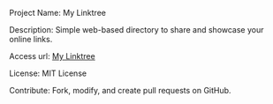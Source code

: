 Project Name: My Linktree

Description: Simple web-based directory to share and showcase your online links.

Access url: [My Linktree](https://kamalu-chioma.github.io/My_Linktree/)

License: MIT License

Contribute: Fork, modify, and create pull requests on GitHub.

